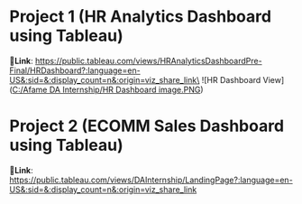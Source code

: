 # Project 1 (HR Analytics Dashboard using Tableau)
🔗**Link**: https://public.tableau.com/views/HRAnalyticsDashboardPre-Final/HRDashboard?:language=en-US&:sid=&:display_count=n&:origin=viz_share_link\
![HR Dashboard View]([C:/Afame DA Internship/HR Dashboard image.PNG](HR%20Dashboard%20image.PNG))

# Project 2 (ECOMM Sales Dashboard using Tableau)
🔗**Link**: https://public.tableau.com/views/DAInternship/LandingPage?:language=en-US&:sid=&:display_count=n&:origin=viz_share_link
